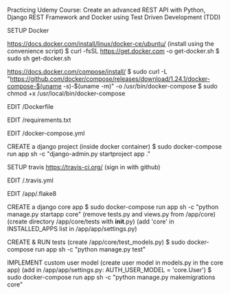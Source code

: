 Practicing Udemy Course: Create an advanced REST API with Python,
Django REST Framework and Docker using Test Driven Development (TDD)


SETUP Docker

  https://docs.docker.com/install/linux/docker-ce/ubuntu/
  (install using the convenience script)
  $ curl -fsSL https://get.docker.com -o get-docker.sh
  $ sudo sh get-docker.sh

  https://docs.docker.com/compose/install/
  $ sudo curl -L "https://github.com/docker/compose/releases/download/1.24.1/docker-compose-$(uname -s)-$(uname -m)" -o /usr/bin/docker-compose
  $ sudo chmod +x /usr/local/bin/docker-compose

EDIT /Dockerfile

EDIT /requirements.txt

EDIT /docker-compose.yml


CREATE a django project (inside docker container)
  $ sudo docker-compose run app sh -c "django-admin.py startproject app ."


SETUP travis
  https://travis-ci.org/ (sign in with github)

  EDIT /.travis.yml

  EDIT /app/.flake8


CREATE a django core app
  $ sudo docker-compose run app sh -c "python manage.py startapp core"
  (remove tests.py and views.py from /app/core)
  (create directory /app/core/tests with __init__.py)
  (add 'core' in INSTALLED_APPS list in /app/app/settings.py)


CREATE & RUN tests
    (create /app/core/test_models.py)
    $ sudo docker-compose run app sh -c "python manage.py test"


IMPLEMENT custom user model
  (create user model in models.py in the core app)
  (add in /app/app/settings.py: AUTH_USER_MODEL = 'core.User')
  $ sudo docker-compose run app sh -c "python manage.py makemigrations core"
